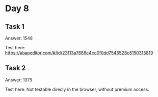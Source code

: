 # Day 8
## Task 1
Answer: 1548

Test here: https://abapeditor.com/#/id/23f13a7686c4cc0f0dd7545528c8150315819

## Task 2
Answer: 1375

Test here: Not testable direcly in the browser, without premium access.
